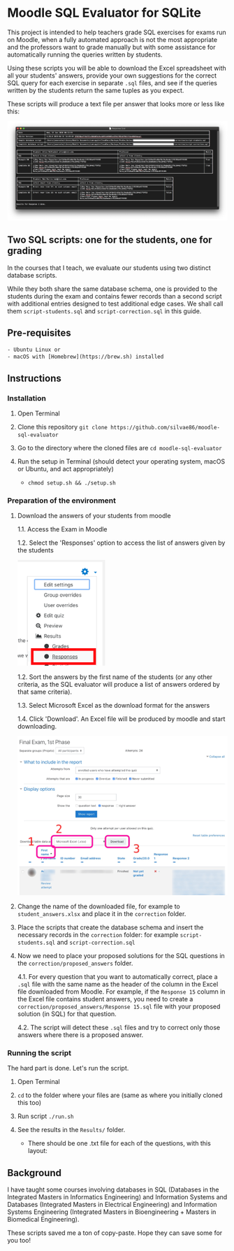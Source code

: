 # Moodle SQL Evaluator for SQLite


This project is intended to help teachers grade SQL exercises for exams run on Moodle, when a fully automated approach is not the most appropriate and the professors want to grade manually but with some assistance for automatically running the queries written by students. 

Using these scripts you will be able to download the Excel spreadsheet with all your students' answers, provide your own suggestions for the correct SQL query for each exercise in separate `.sql` files, and see if the queries written by the students return the same tuples as you expect. 

These scripts will produce a text file per answer that looks more or less like this:

<img src="https://github.com/silvae86/moodle-autocorrect-sqlite/raw/master/docs/img/sample.png" alt="Sample output" width="800"/>

## Two SQL scripts: one for the students, one for grading

In the courses that I teach, we evaluate our students using two distinct database scripts. 

While they both share the same database schema, one is provided to the students during the exam and contains fewer records than a second script with additional entries designed to test additional edge cases. We shall call them `script-students.sql` and `script-correction.sql` in this guide.

## Pre-requisites

	- Ubuntu Linux or
	- macOS with [Homebrew](https://brew.sh) installed

## Instructions

### Installation

1. Open Terminal
2. Clone this repository
		`git clone https://github.com/silvae86/moodle-sql-evaluator`
		
3. Go to the directory where the cloned files are
		`cd moodle-sql-evaluator`
		
4. Run the setup in Terminal (should detect your operating system, macOS or Ubuntu, and act appropriately)
	- `chmod setup.sh && ./setup.sh`

### Preparation of the environment

1. Download the answers of your students from moodle

	1.1. Access the Exam in Moodle
	
	1.2. Select the 'Responses' option to access the list of answers given by the students
	
	<img src="https://github.com/silvae86/moodle-autocorrect-sqlite/raw/master/docs/img/downloading_answers.png" alt="Access all student answers" width="200"/>
	
	1.2. Sort the answers by the first name of the students (or any other criteria, as the SQL evaluator will produce a list of answers ordered by that same criteria).
	
	1.3. Select Microsoft Excel as the download format for the answers
	
	1.4. Click 'Download'. An Excel file will be produced by moodle and start downloading.
	
	<img src="https://github.com/silvae86/moodle-autocorrect-sqlite/raw/master/docs/img/download_answers.jpg" alt="Ordering and downloading student answers" width="800"/>

2. Change the name of the downloaded file, for example to `student_answers.xlsx` and place it in the `correction` folder.

3. Place the scripts that create the database schema and insert the necessary records in the `correction` folder: for example `script-students.sql` and `script-correction.sql`

4. Now we need to place your proposed solutions for the SQL questions in the `correction/proposed_answers` folder. 

	4.1. For every question that you want to automatically correct, place a `.sql` file with the same name as the header of the column in the Excel file downloaded from Moodle. For example, if the `Response 15` column in the Excel file contains student answers, you need to create a `correction/proposed_answers/Response 15.sql` file with your proposed solution (in SQL) for that question.
	
	4.2. The script will detect these `.sql` files and try to correct only those answers where there is a proposed answer. 
	

### Running the script

The hard part is done. Let's run the script.

1. Open Terminal

2. `cd` to the folder where your files are (same as where you initially cloned this too) 

3. Run script
	`./run.sh`
	
4. See the results in the `Results/` folder. 
	- There should be one .txt file for each of the questions, with this layout:

## Background

I have taught some courses involving databases in SQL (Databases in the Integrated Masters in Informatics Engineering) and Information Systems and Databases (Integrated Masters in Electrical Engineering) and Information Systems Engineering (Integrated Masters in Bioengineering + Masters in Biomedical Engineering). 

These scripts saved me a ton of copy-paste. Hope they can save some for you too!